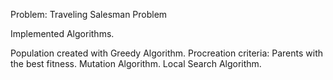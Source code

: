 Problem: Traveling Salesman Problem

Implemented Algorithms.

Population created with Greedy Algorithm.
Procreation criteria: Parents with the best fitness.
Mutation Algorithm.
Local Search Algorithm.

